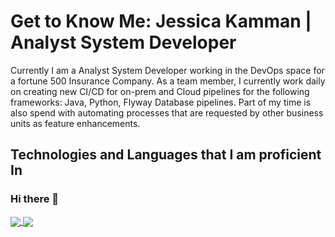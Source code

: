 # Get to Know Me: Jessica Kamman | Analyst System Developer 

Currently I am a Analyst System Developer working in the DevOps space for a fortune 500 Insurance Company. As a team member, I currently work daily on creating new CI/CD for on-prem and Cloud pipelines for the following frameworks: Java, Python, Flyway Database pipelines. Part of my time is also spend with automating processes that are requested by other business units as feature enhancements. 

## Technologies and Languages that I am proficient In


### Hi there 👋


<a href="https://github.com/kamm8899/github-readme-stats">
  <img align="center" src="https://github-readme-stats.vercel.app/api?username=kamm8899&count_private=true&show_icons=true&theme=tokyonight" />
</a>
<a href="https://github.com/kamm8899/convoychat">
  <img align="center" src="https://github-readme-stats.vercel.app/api/top-langs/?username=kamm8899&layout=compact)]"/>
</a>

<!--
**kamm8899/kamm8899** is a ✨ _special_ ✨ repository because its `README.md` (this file) appears on your GitHub profile.

Here are some ideas to get you started:

- 🔭 I’m currently working on ...
- 🌱 I’m currently learning ...
- 👯 I’m looking to collaborate on ...
- 🤔 I’m looking for help with ...
- 💬 Ask me about ...
- 📫 How to reach me: ...
- 😄 Pronouns: ...
- ⚡ Fun fact: ...
-->
